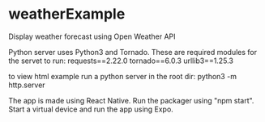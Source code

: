 # weatherExample
Display weather forecast using Open Weather API

Python server uses Python3 and Tornado.
These are required modules for the servet to run:
  requests==2.22.0
  tornado==6.0.3
  urllib3==1.25.3

to view html example run a python server in the root dir:
  python3 -m http.server

The app is made using React Native. 
Run the packager using "npm start".
Start a virtual device and run the app using Expo.

